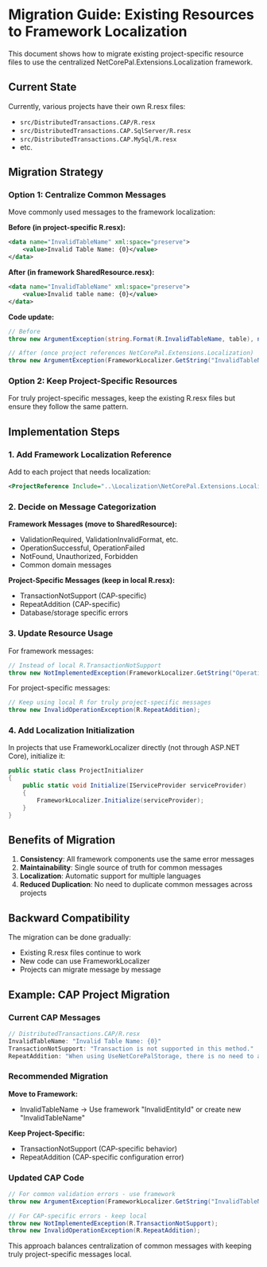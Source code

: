 # Migration Guide: Existing Resources to Framework Localization

This document shows how to migrate existing project-specific resource files to use the centralized NetCorePal.Extensions.Localization framework.

## Current State

Currently, various projects have their own R.resx files:
- `src/DistributedTransactions.CAP/R.resx` 
- `src/DistributedTransactions.CAP.SqlServer/R.resx`
- `src/DistributedTransactions.CAP.MySql/R.resx`
- etc.

## Migration Strategy

### Option 1: Centralize Common Messages

Move commonly used messages to the framework localization:

**Before (in project-specific R.resx):**
```xml
<data name="InvalidTableName" xml:space="preserve">
    <value>Invalid Table Name: {0}</value>
</data>
```

**After (in framework SharedResource.resx):**
```xml
<data name="InvalidTableName" xml:space="preserve">
    <value>Invalid table name: {0}</value>
</data>
```

**Code update:**
```csharp
// Before
throw new ArgumentException(string.Format(R.InvalidTableName, table), nameof(table));

// After (once project references NetCorePal.Extensions.Localization)
throw new ArgumentException(FrameworkLocalizer.GetString("InvalidTableName", table), nameof(table));
```

### Option 2: Keep Project-Specific Resources

For truly project-specific messages, keep the existing R.resx files but ensure they follow the same pattern.

## Implementation Steps

### 1. Add Framework Localization Reference

Add to each project that needs localization:

```xml
<ProjectReference Include="..\Localization\NetCorePal.Extensions.Localization.csproj" />
```

### 2. Decide on Message Categorization

**Framework Messages (move to SharedResource):**
- ValidationRequired, ValidationInvalidFormat, etc.
- OperationSuccessful, OperationFailed
- NotFound, Unauthorized, Forbidden
- Common domain messages

**Project-Specific Messages (keep in local R.resx):**
- TransactionNotSupport (CAP-specific)
- RepeatAddition (CAP-specific)
- Database/storage specific errors

### 3. Update Resource Usage

For framework messages:
```csharp
// Instead of local R.TransactionNotSupport
throw new NotImplementedException(FrameworkLocalizer.GetString("OperationNotSupported"));
```

For project-specific messages:
```csharp
// Keep using local R for truly project-specific messages
throw new InvalidOperationException(R.RepeatAddition);
```

### 4. Add Localization Initialization

In projects that use FrameworkLocalizer directly (not through ASP.NET Core), initialize it:

```csharp
public static class ProjectInitializer
{
    public static void Initialize(IServiceProvider serviceProvider)
    {
        FrameworkLocalizer.Initialize(serviceProvider);
    }
}
```

## Benefits of Migration

1. **Consistency**: All framework components use the same error messages
2. **Maintainability**: Single source of truth for common messages
3. **Localization**: Automatic support for multiple languages
4. **Reduced Duplication**: No need to duplicate common messages across projects

## Backward Compatibility

The migration can be done gradually:
- Existing R.resx files continue to work
- New code can use FrameworkLocalizer
- Projects can migrate message by message

## Example: CAP Project Migration

### Current CAP Messages

```csharp
// DistributedTransactions.CAP/R.resx
InvalidTableName: "Invalid Table Name: {0}"
TransactionNotSupport: "Transaction is not supported in this method."
RepeatAddition: "When using UseNetCorePalStorage, there is no need to additionally register UseMySql, UsePostgreSql, UseSqlServer, etc."
```

### Recommended Migration

**Move to Framework:**
- InvalidTableName → Use framework "InvalidEntityId" or create new "InvalidTableName"

**Keep Project-Specific:**
- TransactionNotSupport (CAP-specific behavior)
- RepeatAddition (CAP-specific configuration error)

### Updated CAP Code

```csharp
// For common validation errors - use framework
throw new ArgumentException(FrameworkLocalizer.GetString("InvalidTableName", table), nameof(table));

// For CAP-specific errors - keep local
throw new NotImplementedException(R.TransactionNotSupport);
throw new InvalidOperationException(R.RepeatAddition);
```

This approach balances centralization of common messages with keeping truly project-specific messages local.